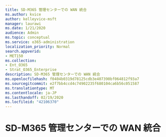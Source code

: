 ```yaml
---
title: SD-M365 管理センターでの WAN 統合
ms.author: kvice
author: kelleyvice-msft
manager: laurawi
ms.date: 1/21/2020
audience: Admin
ms.topic: conceptual
ms.service: o365-administration
localization_priority: Normal
search.appverid:
- MET150
ms.collection:
- Ent_O365
- Strat_O365_Enterprise
description: SD-M365 管理センターでの WAN 統合
ms.openlocfilehash: f0404b0319d78125cdb3e407390bf064812f93a7
ms.sourcegitcommit: e2f7bb4ccd4c74902235f680104ca6b56c051587
ms.translationtype: MT
ms.contentlocale: ja-JP
ms.lasthandoff: 02/19/2020
ms.locfileid: "42106370"
---
```

# <a name="sd-wan-integration-in-the-m365-admin-center"></a>SD-M365 管理センターでの WAN 統合
